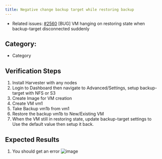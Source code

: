 ```yaml
---
title: Negative change backup target while restoring backup
---
```


* Related issues: [#2560](https://github.com/harvester/harvester/issues/2560) [BUG] VM hanging on restoring state when backup-target disconnected suddenly


## Category: 
* Category

## Verification Steps
1. Install Harvester with any nodes
1. Login to Dashboard then navigate to Advanced/Settings, setup backup-target with NFS or S3
1. Create Image for VM creation
1. Create VM vm1
1. Take Backup vm1b from vm1
1. Restore the backup vm1b to New/Existing VM
1. When the VM still in restoring state, update backup-target settings to Use the default value then setup it back.

## Expected Results
1. You should get an error
![image](https://user-images.githubusercontent.com/5169694/182815277-98baa7bc-42d1-4404-be87-d60f3b6ba1fd.png)
